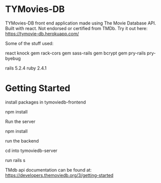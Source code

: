 # TYMovies-DB
TYMovies-DB front end application made using The Movie Database API. Built with react.
Not endorsed or certified from TMDb.
Try it out here: https://tymovie-db.herokuapp.com/

Some of the stuff used:

react
knock gem
rack-cors gem
sass-rails gem
bcrypt gem
pry-rails
pry-byebug

rails 5.2.4
ruby 2.4.1

# Getting Started

install packages in tymoviedb-frontend

npm install

Run the server

npm install



run the backend

cd into tymoviedb-server

run rails s


TMdb api documentation can be found at: https://developers.themoviedb.org/3/getting-started
